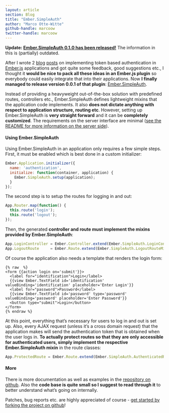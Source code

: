 ```yaml
---
layout: article
section: Blog
title: "Ember.SimpleAuth"
author: "Marco Otte-Witte"
github-handle: marcoow
twitter-handle: marcoow
---
```


**Update: [Ember.SimpleAuth 0.1.0 has been released!](http://log.simplabs.com/post/73940085063/ember-simpleauth-0-1-0)** The information in this is (partially) outdated.

After I wrote 2 [blog](http://log.simplabs.com/post/53016599611/authentication-in-ember-js "the initial post") [posts](http://log.simplabs.com/post/57702291669/better-authentication-in-ember-js "the second post with a refined implementation") on implementing token based authentication in [Ember.js](http://t.umblr.com/redirect?z=http%3A%2F%2Femberjs.com&t=ZDkxNTMzNDIwMGQzMzdhYWE0MDk5ZGVkMDY0ODRmMGM1YjlhNDgzNyxVQVZnNHhXVA%3D%3D "Ember.js") applications and got quite some feedback, good suggestions etc., I thought it **would be nice to pack all these ideas in an Ember.js plugin** so everybody could easily integrate that into their applications. Now **I finally managed to release version 0.0.1 of that plugin**: [Ember.SimpleAuth](http://t.umblr.com/redirect?z=https%3A%2F%2Fgithub.com%2Fsimplabs%2Fember-simple-auth&t=MTNiNGVmNWRiYmEyZTM0NGY0NzgyNTNhNTcyNzM0MjEyOWRiYjllYixVQVZnNHhXVA%3D%3D "Ember.SimpleAuth at github").
<!--break-->

Instead of providing a heavyweight out-of-the-box solution with predefined routes, controllers etc., Ember.SimpleAuth defines lightweight mixins that the application code implements. It also **does not dictate anything with respect to application structure, routing etc**. However, setting up Ember.SimpleAuth is **very straight forward** and it can be **completely customized**. The requirements on the server interface are minimal ([see the README for more information on the server side](http://t.umblr.com/redirect?z=https%3A%2F%2Fgithub.com%2Fsimplabs%2Fember-simple-auth%23the-server-side&t=ZTE5YjhkOTI5MDBkYTk0ZjQ4YzZkZDkzZWNiNjAyZDZmYTI1ZjE4OSxVQVZnNHhXVA%3D%3D "Documentation of the server side requirements in the README")).

#### Using Ember.SimpleAuth

Using Ember.SimpleAuth in an application only requires a few simple steps. First, it must be enabled which is best done in a custom initializer:



```js
Ember.Application.initializer({
  name: 'authentication',
  initialize: function(container, application) {
    Ember.SimpleAuth.setup(application);
  }
});
```



The second step is to setup the routes for logging in and out:



```js
App.Router.map(function() {
  this.route('login');
  this.route('logout');
});
```



Then, the generated **controller and route must implement the mixins provided by Ember.SimpleAuth**:



```js
App.LoginController = Ember.Controller.extend(Ember.SimpleAuth.LoginControllerMixin);
App.LogoutRoute     = Ember.Route.extend(Ember.SimpleAuth.LogoutRouteMixin);
```



Of course the application also needs a template that renders the login form:



```
{% raw  %}
<form {{action login on='submit'}}>
  <label for="identification">Login</label>
  {{view Ember.TextField id='identification' valueBinding='identification' placeholder='Enter Login'}}
  <label for="password">Password</label>
  {{view Ember.TextField id='password' type='password' valueBinding='password' placeholder='Enter Password'}}
  <button type="submit">Login</button>
</form>
{% endraw %}
```



At this point, everything that’s necessary for users to log in and out is set up. Also, every AJAX request (unless it’s a cross domain request) that the application makes will send the authentication token that is obtained when the user logs in. **To actually protect routes so that they are only accessible for authenticated users, simply implement the respective Ember.SimpleAuth mixin** in the route classes:



```js
App.ProtectedRoute = Ember.Route.extend(Ember.SimpleAuth.AuthenticatedRouteMixin);
```



#### More

There is more documentation as well as examples in the [repository on github](http://t.umblr.com/redirect?z=https%3A%2F%2Fgithub.com%2Fsimplabs%2Fember-simple-auth&t=MTNiNGVmNWRiYmEyZTM0NGY0NzgyNTNhNTcyNzM0MjEyOWRiYjllYixVQVZnNHhXVA%3D%3D "Ember.SimpleAuth at github"). Also the **code base is quite small so I suggest to read through it** to better understand what’s going on internally.

Patches, bug reports etc. are highly appreciated of course - [get started by forking the project on github](http://t.umblr.com/redirect?z=https%3A%2F%2Fgithub.com%2Fsimplabs%2Fember-simple-auth&t=MTNiNGVmNWRiYmEyZTM0NGY0NzgyNTNhNTcyNzM0MjEyOWRiYjllYixVQVZnNHhXVA%3D%3D "Ember.SimpleAuth at github")!